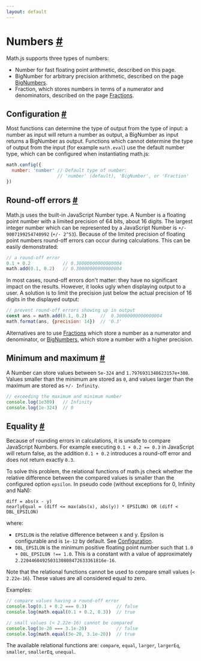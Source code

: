 ```yaml
---
layout: default
---
```


<h1 id="numbers">Numbers <a href="#numbers" title="Permalink">#</a></h1>

Math.js supports three types of numbers:

- Number for fast floating point arithmetic, described on this page.
- BigNumber for arbitrary precision arithmetic, described on the page
  [BigNumbers](bignumbers.html).
- Fraction, which stores numbers in terms of a numerator and denominators, 
  described on the page [Fractions](fractions.html).


<h2 id="configuration">Configuration <a href="#configuration" title="Permalink">#</a></h2>

Most functions can determine the type of output from the type of input:
a number as input will return a number as output, a BigNumber as input returns
a BigNumber as output. Functions which cannot determine the type of output
from the input (for example `math.eval`) use the default number type, which
can be configured when instantiating math.js:

```js
math.config({
  number: 'number' // Default type of number: 
                   // 'number' (default), 'BigNumber', or 'Fraction'
})
```

<h2 id="roundoff-errors">Round-off errors <a href="#roundoff-errors" title="Permalink">#</a></h2>

Math.js uses the built-in JavaScript Number type. A Number is a floating point
number with a limited precision of 64 bits, about 16 digits. The largest integer
number which can be represented by a JavaScript Number
is `+/- 9007199254740992` (`+/- 2^53`). Because of the limited precision of
floating point numbers round-off errors can occur during calculations.
This can be easily demonstrated:

```js
// a round-off error
0.1 + 0.2            // 0.30000000000000004
math.add(0.1, 0.2)   // 0.30000000000000004
```

In most cases, round-off errors don't matter: they have no significant
impact on the results. However, it looks ugly when displaying output to a user.
A solution is to limit the precision just below the actual precision of 16
digits in the displayed output:

```js
// prevent round-off errors showing up in output
const ans = math.add(0.1, 0.2)     //  0.30000000000000004
math.format(ans, {precision: 14})  // '0.3'
```

Alternatives are to use [Fractions](fractions.html) which store a number as a numerator and denominator, or [BigNumbers](bignumbers.html), which store a number with a higher precision.


<h2 id="minimum-and-maximum">Minimum and maximum <a href="#minimum-and-maximum" title="Permalink">#</a></h2>

A Number can store values between `5e-324` and `1.7976931348623157e+308`.
Values smaller than the minimum are stored as `0`, and values larger than the
maximum are stored as `+/- Infinity`.

```js
// exceeding the maximum and minimum number
console.log(1e309)   // Infinity
console.log(1e-324)  // 0
```

<h2 id="equality">Equality <a href="#equality" title="Permalink">#</a></h2>

Because of rounding errors in calculations, it is unsafe to compare JavaScript
Numbers. For example executing `0.1 + 0.2 == 0.3` in JavaScript will return
false, as the addition `0.1 + 0.2` introduces a round-off error and does not
return exactly `0.3`.

To solve this problem, the relational functions of math.js check whether the
relative difference between the compared values is smaller than the configured
option `epsilon`. In pseudo code (without exceptions for 0, Infinity and NaN):

    diff = abs(x - y)
    nearlyEqual = (diff <= max(abs(x), abs(y)) * EPSILON) OR (diff < DBL_EPSILON)

where:

 - `EPSILON` is the relative difference between x and y. Epsilon is configurable
   and is `1e-12` by default. See [Configuration](../core/configuration.html).
 - `DBL_EPSILON` is the minimum positive floating point number such that
   `1.0 + DBL_EPSILON !== 1.0`. This is a constant with a value of approximately
   `2.2204460492503130808472633361816e-16`.

Note that the relational functions cannot be used to compare small values
(`< 2.22e-16`). These values are all considered equal to zero.

Examples:

```js
// compare values having a round-off error
console.log(0.1 + 0.2 === 0.3)           // false
console.log(math.equal(0.1 + 0.2, 0.3))  // true

// small values (< 2.22e-16) cannot be compared
console.log(3e-20 === 3.1e-20)           // false
console.log(math.equal(3e-20, 3.1e-20))  // true
```

The available relational functions are: `compare`, `equal`, `larger`,
`largerEq`, `smaller`, `smallerEq`, `unequal`.
